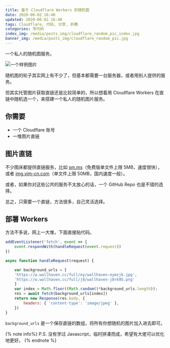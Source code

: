 ```yaml
---
title: 基于 Cloudflare Workers 的随机图
date: 2020-06-02 16:40
updated: 2020-06-02 16:40
tags: Cloudflare, 代码, 分享, 折腾
categories: 写代码
index_img: /media/posts_img/cloudflare_random_pic_index.jpg
banner_img: /media/posts_img/cloudflare_random_pic.jpg
---
```


一个私人的随机图服务。

<!-- more -->

![一个样例图片](https://picture.butanediol.workers.dev)

随机图的轮子其实网上有不少了，但基本都需要一台服务器，或者用别人提供的服务。

但其实托管图片获取直链还是比较简单的，所以想着用 Cloudflare Workers 在直链中随机选一个，来搭建一个私人的随机图片服务。

## 你需要

 - 一个 Cloudflare 账号
 - 一堆图片直链

## 图片直链

不少图床都提供直链服务，比如 [sm.ms](https://sm.ms)（免费版单文件上限 5MB，速度很快），或者 [img.vim-cn.com](https://img.vim-cn.com)（单文件上限 50MB，国内速度一般）。

或者，如果你对这些公共的服务不太放心的话，一个 GitHub Repo 也是不错的选择。

总之，只需要一个直链，方法很多，自己灵活选择。

## 部署 Workers

方法不多说，网上一大堆，下面直接贴代码。

``` javascript
addEventListener('fetch', event => {
    event.respondWith(handleRequest(event.request))
})

async function handleRequest(request) {

	var background_urls = [
	'https://w.wallhaven.cc/full/ey/wallhaven-eymzjk.jpg',
	'https://w.wallhaven.cc/full/j8/wallhaven-j8rk95.png'
	]
	var index = Math.floor((Math.random()*background_urls.length));
	res = await fetch(background_urls[index])
    return new Response(res.body, {
        headers: { 'content-type': 'image/jpeg' },
    })
}
```

`background_urls` 是一个保存直链的数组，将所有你想随机的图片加入进去即可。

{% note info%}
P.S. 没有学过 Javascript，临时拼凑而成，希望有大佬可以优化地更好。
{% endnote %}
